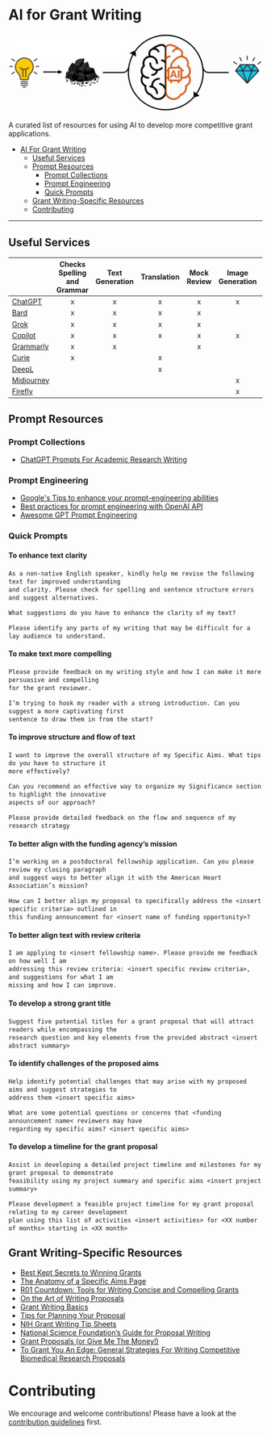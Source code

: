 # AI for Grant Writing

![logo](./banner.png)

A curated list of resources for using AI to develop more competitive grant applications.

- [AI For Grant Writing](#ai-for-grant-writing)
    - [Useful Services](#useful-services)
    - [Prompt Resources](#prompt-resources)
        - [Prompt Collections](#prompt-collections)
        - [Prompt Engineering](#prompt-engineering)
        - [Quick Prompts](#quick-prompts)
    - [Grant Writing-Specific Resources](#grant-writing-specific-resources)
    - [Contributing](#contributing)

---

## Useful Services

| | Checks Spelling and Grammar | Text Generation | Translation | Mock Review | Image Generation | Free Tier |
| :--- | :---: | :---: | :---: | :---: | :---: | :---: |
| [ChatGPT](https://chat.openai.com)                      | x | x | x | x | x | x |
| [Bard](https://bard.google.com/)                        | x | x | x | x |   | x |
| [Grok](https://grok.x.ai/)                              | x | x | x | x |   |   |
| [Copilot](https://copilot.microsoft.com/)               | x | x | x | x | x | x |
| [Grammarly](https://www.grammarly.com/)                 | x | x |   | x |   | x |
| [Curie](https://www.aje.com/curie/)                     | x |   | x |   |   |   |
| [DeepL](https://www.deepl.com/translator)               |  |   | x |   |   | x |
| [Midjourney](https://www.midjourney.com)                |  |   |   |   | x |   |
| [Firefly](https://www.adobe.com/products/firefly.html)  |  |   |   |   | x | x |

## Prompt Resources

### Prompt Collections
- [ChatGPT Prompts For Academic Research Writing](https://clickup.com/templates/ai-prompts/research-writing)

### Prompt Engineering
- [Google's Tips to enhance your prompt-engineering abilities](https://cloud.google.com/blog/products/application-development/five-best-practices-for-prompt-engineering)
- [Best practices for prompt engineering with OpenAI API](https://help.openai.com/en/articles/6654000-best-practices-for-prompt-engineering-with-openai-api)
- [Awesome GPT Prompt Engineering ](https://github.com/snwfdhmp/awesome-gpt-prompt-engineering)

### Quick Prompts

#### To enhance text clarity
```
As a non-native English speaker, kindly help me revise the following text for improved understanding
and clarity. Please check for spelling and sentence structure errors and suggest alternatives.
```

```
What suggestions do you have to enhance the clarity of my text?
```

```
Please identify any parts of my writing that may be difficult for a lay audience to understand.
```

#### To make text more compelling
```
Please provide feedback on my writing style and how I can make it more persuasive and compelling
for the grant reviewer.
```
```
I’m trying to hook my reader with a strong introduction. Can you suggest a more captivating first
sentence to draw them in from the start?
```
#### To improve structure and flow of text
```
I want to improve the overall structure of my Specific Aims. What tips do you have to structure it
more effectively?
```
```
Can you recommend an effective way to organize my Significance section to highlight the innovative 
aspects of our approach?
```
```
Please provide detailed feedback on the flow and sequence of my research strategy 
```
#### To better align with the funding agency’s mission
```
I’m working on a postdoctoral fellowship application. Can you please review my closing paragraph
and suggest ways to better align it with the American Heart Association’s mission?
```
```
How can I better align my proposal to specifically address the <insert specific criteria> outlined in 
this funding announcement for <insert name of funding opportunity>?
```

#### To better align text with review criteria
```
I am applying to <insert fellowship name>. Please provide me feedback on how well I am
addressing this review criteria: <insert specific review criteria>, and suggestions for what I am
missing and how I can improve.
```
#### To develop a strong grant title
```
Suggest five potential titles for a grant proposal that will attract readers while encompassing the 
research question and key elements from the provided abstract <insert abstract summary>
```
#### To identify challenges of the proposed aims
```
Help identify potential challenges that may arise with my proposed aims and suggest strategies to 
address them <insert specific aims> 
```
```
What are some potential questions or concerns that <funding announcement name< reviewers may have 
regarding my specific aims? <insert specific aims>
```
#### To develop a timeline for the grant proposal
```
Assist in developing a detailed project timeline and milestones for my grant proposal to demonstrate 
feasibility using my project summary and specific aims <insert project summary>
```
```
Please development a feasible project timeline for my grant proposal relating to my career development
plan using this list of activities <insert activities> for <XX number of months> starting in <XX month>
```


## Grant Writing-Specific Resources
- [Best Kept Secrets to Winning Grants](https://www.nature.com/articles/545399a)
- [The Anatomy of a Specific Aims Page](https://biosciencewriters.com/NIH-Grant-Applications-The-Anatomy-of-a-Specific-Aims-Page.aspx)
- [R01 Countdown: Tools for Writing Concise and Compelling Grants](https://purl.stanford.edu/yy394gb6954)
- [On the Art of Writing Proposals](https://www.ssrc.org/publications/the-art-of-writing-proposals/)
- [Grant Writing Basics](https://grantsgovprod.wordpress.com/category/learngrants/grant-writing-basics/)
- [Tips for Planning Your Proposal](https://grantwriting.stanford.edu/students/tips-for-planning-your-proposal/)
- [NIH Grant Writing Tip Sheets](https://grants.nih.gov/grants/how-to-apply-application-guide/format-and-write/write-your-application.htm)
- [National Science Foundation’s Guide for Proposal Writing](https://www.nsf.gov/pubs/2004/nsf04016/nsf04016_5.htm) 
- [Grant Proposals (or Give Me The Money!)](https://writingcenter.unc.edu/tips-and-tools/grant-proposals-or-give-me-the-money/)
- [To Grant You An Edge: General Strategies For Writing Competitive Biomedical Research Proposals](https://journals.physiology.org/doi/epdf/10.1152/japplphysiol.00077.2022)

# Contributing

We encourage and welcome contributions! Please have a look at the [contribution guidelines](https://github.com/eseckel/ai-for-grant-writing/blob/main/CONTRIBUTING.md) first.
